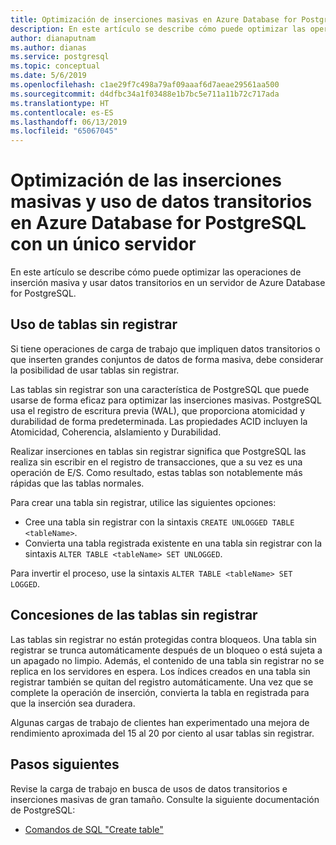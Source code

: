 ```yaml
---
title: Optimización de inserciones masivas en Azure Database for PostgreSQL con un único servidor
description: En este artículo se describe cómo puede optimizar las operaciones de inserción masiva en Azure Database for PostgreSQL con un único servidor.
author: dianaputnam
ms.author: dianas
ms.service: postgresql
ms.topic: conceptual
ms.date: 5/6/2019
ms.openlocfilehash: c1ae29f7c498a79af09aaaf6d7aeae29561aa500
ms.sourcegitcommit: d4dfbc34a1f03488e1b7bc5e711a11b72c717ada
ms.translationtype: HT
ms.contentlocale: es-ES
ms.lasthandoff: 06/13/2019
ms.locfileid: "65067045"
---
```

# <a name="optimize-bulk-inserts-and-use-transient-data-on-an-azure-database-for-postgresql---single-server"></a>Optimización de las inserciones masivas y uso de datos transitorios en Azure Database for PostgreSQL con un único servidor 
En este artículo se describe cómo puede optimizar las operaciones de inserción masiva y usar datos transitorios en un servidor de Azure Database for PostgreSQL.

## <a name="use-unlogged-tables"></a>Uso de tablas sin registrar
Si tiene operaciones de carga de trabajo que impliquen datos transitorios o que inserten grandes conjuntos de datos de forma masiva, debe considerar la posibilidad de usar tablas sin registrar.

Las tablas sin registrar son una característica de PostgreSQL que puede usarse de forma eficaz para optimizar las inserciones masivas. PostgreSQL usa el registro de escritura previa (WAL), que proporciona atomicidad y durabilidad de forma predeterminada. Las propiedades ACID incluyen la Atomicidad, Coherencia, aIslamiento y Durabilidad. 

Realizar inserciones en tablas sin registrar significa que PostgreSQL las realiza sin escribir en el registro de transacciones, que a su vez es una operación de E/S. Como resultado, estas tablas son notablemente más rápidas que las tablas normales.

Para crear una tabla sin registrar, utilice las siguientes opciones:
- Cree una tabla sin registrar con la sintaxis `CREATE UNLOGGED TABLE <tableName>`.
- Convierta una tabla registrada existente en una tabla sin registrar con la sintaxis `ALTER TABLE <tableName> SET UNLOGGED`.  

Para invertir el proceso, use la sintaxis `ALTER TABLE <tableName> SET LOGGED`.

## <a name="unlogged-table-tradeoff"></a>Concesiones de las tablas sin registrar
Las tablas sin registrar no están protegidas contra bloqueos. Una tabla sin registrar se trunca automáticamente después de un bloqueo o está sujeta a un apagado no limpio. Además, el contenido de una tabla sin registrar no se replica en los servidores en espera. Los índices creados en una tabla sin registrar también se quitan del registro automáticamente. Una vez que se complete la operación de inserción, convierta la tabla en registrada para que la inserción sea duradera.

Algunas cargas de trabajo de clientes han experimentado una mejora de rendimiento aproximada del 15 al 20 por ciento al usar tablas sin registrar.

## <a name="next-steps"></a>Pasos siguientes
Revise la carga de trabajo en busca de usos de datos transitorios e inserciones masivas de gran tamaño. Consulte la siguiente documentación de PostgreSQL:
 
- [Comandos de SQL "Create table"](https://www.postgresql.org/docs/current/static/sql-createtable.html)
